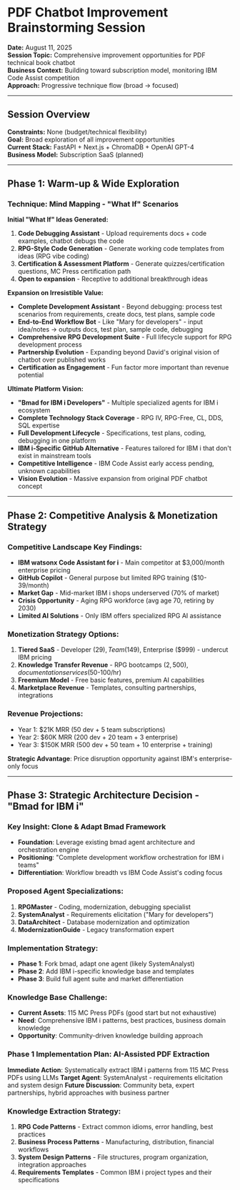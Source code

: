 # PDF Chatbot Improvement Brainstorming Session

**Date:** August 11, 2025  
**Session Topic:** Comprehensive improvement opportunities for PDF technical book chatbot  
**Business Context:** Building toward subscription model, monitoring IBM Code Assist competition  
**Approach:** Progressive technique flow (broad → focused)

---

## Session Overview

**Constraints:** None (budget/technical flexibility)  
**Goal:** Broad exploration of all improvement opportunities  
**Current Stack:** FastAPI + Next.js + ChromaDB + OpenAI GPT-4  
**Business Model:** Subscription SaaS (planned)

---

## Phase 1: Warm-up & Wide Exploration

### Technique: Mind Mapping - "What If" Scenarios

**Initial "What If" Ideas Generated:**
1. **Code Debugging Assistant** - Upload requirements docs + code examples, chatbot debugs the code
2. **RPG-Style Code Generation** - Generate working code templates from ideas (RPG vibe coding)
3. **Certification & Assessment Platform** - Generate quizzes/certification questions, MC Press certification path
4. **Open to expansion** - Receptive to additional breakthrough ideas

**Expansion on Irresistible Value:**
- **Complete Development Assistant** - Beyond debugging: process test scenarios from requirements, create docs, test plans, sample code
- **End-to-End Workflow Bot** - Like "Mary for developers" - input idea/notes → outputs docs, test plan, sample code, debugging
- **Comprehensive RPG Development Suite** - Full lifecycle support for RPG development process
- **Partnership Evolution** - Expanding beyond David's original vision of chatbot over published works
- **Certification as Engagement** - Fun factor more important than revenue potential

**Ultimate Platform Vision:**
- **"Bmad for IBM i Developers"** - Multiple specialized agents for IBM i ecosystem
- **Complete Technology Stack Coverage** - RPG IV, RPG-Free, CL, DDS, SQL expertise
- **Full Development Lifecycle** - Specifications, test plans, coding, debugging in one platform
- **IBM i-Specific GitHub Alternative** - Features tailored for IBM i that don't exist in mainstream tools
- **Competitive Intelligence** - IBM Code Assist early access pending, unknown capabilities
- **Vision Evolution** - Massive expansion from original PDF chatbot concept

---

## Phase 2: Competitive Analysis & Monetization Strategy

### Competitive Landscape Key Findings:
- **IBM watsonx Code Assistant for i** - Main competitor at $3,000/month enterprise pricing
- **GitHub Copilot** - General purpose but limited RPG training ($10-39/month)
- **Market Gap** - Mid-market IBM i shops underserved (70% of market)
- **Crisis Opportunity** - Aging RPG workforce (avg age 70, retiring by 2030)
- **Limited AI Solutions** - Only IBM offers specialized RPG AI assistance

### Monetization Strategy Options:
1. **Tiered SaaS** - Developer ($29), Team ($149), Enterprise ($999) - undercut IBM pricing
2. **Knowledge Transfer Revenue** - RPG bootcamps ($2,500), documentation services ($50-100/hr)
3. **Freemium Model** - Free basic features, premium AI capabilities
4. **Marketplace Revenue** - Templates, consulting partnerships, integrations

### Revenue Projections:
- Year 1: $21K MRR (50 dev + 5 team subscriptions)
- Year 2: $60K MRR (200 dev + 20 team + 3 enterprise)  
- Year 3: $150K MRR (500 dev + 50 team + 10 enterprise + training)

**Strategic Advantage**: Price disruption opportunity against IBM's enterprise-only focus

---

## Phase 3: Strategic Architecture Decision - "Bmad for IBM i"

### Key Insight: Clone & Adapt Bmad Framework
- **Foundation**: Leverage existing bmad agent architecture and orchestration engine  
- **Positioning**: "Complete development workflow orchestration for IBM i teams"
- **Differentiation**: Workflow breadth vs IBM Code Assist's coding focus

### Proposed Agent Specializations:
1. **RPGMaster** - Coding, modernization, debugging specialist
2. **SystemAnalyst** - Requirements elicitation ("Mary for developers") 
3. **DataArchitect** - Database modernization and optimization
4. **ModernizationGuide** - Legacy transformation expert

### Implementation Strategy:
- **Phase 1**: Fork bmad, adapt one agent (likely SystemAnalyst)
- **Phase 2**: Add IBM i-specific knowledge base and templates
- **Phase 3**: Build full agent suite and market differentiation

### Knowledge Base Challenge:
- **Current Assets**: 115 MC Press PDFs (good start but not exhaustive)
- **Need**: Comprehensive IBM i patterns, best practices, business domain knowledge
- **Opportunity**: Community-driven knowledge building approach

### Phase 1 Implementation Plan: AI-Assisted PDF Extraction
**Immediate Action**: Systematically extract IBM i patterns from 115 MC Press PDFs using LLMs
**Target Agent**: SystemAnalyst - requirements elicitation and system design
**Future Discussion**: Community beta, expert partnerships, hybrid approaches with business partner

### Knowledge Extraction Strategy:
1. **RPG Code Patterns** - Extract common idioms, error handling, best practices
2. **Business Process Patterns** - Manufacturing, distribution, financial workflows  
3. **System Design Patterns** - File structures, program organization, integration approaches
4. **Requirements Templates** - Common IBM i project types and their specifications

